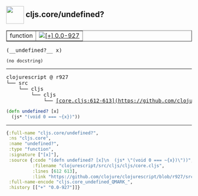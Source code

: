 ## <img width="48px" valign="middle" src="http://i.imgur.com/Hi20huC.png"> cljs.core/undefined?

 <table border="1">
<tr>
<td>function</td>
<td><a href="https://github.com/cljsinfo/api-refs/tree/0.0-927"><img valign="middle" alt="[+] 0.0-927" src="https://img.shields.io/badge/+-0.0--927-lightgrey.svg"></a> </td>
</tr>
</table>

 <samp>
(__undefined?__ x)<br>
</samp>

```
(no docstring)
```

---

 <pre>
clojurescript @ r927
└── src
    └── cljs
        └── cljs
            └── <ins>[core.cljs:612-613](https://github.com/clojure/clojurescript/blob/r927/src/cljs/cljs/core.cljs#L612-L613)</ins>
</pre>

```clj
(defn undefined? [x]
  (js* "(void 0 === ~{x})"))
```


---

```clj
{:full-name "cljs.core/undefined?",
 :ns "cljs.core",
 :name "undefined?",
 :type "function",
 :signature ["[x]"],
 :source {:code "(defn undefined? [x]\n  (js* \"(void 0 === ~{x})\"))",
          :filename "clojurescript/src/cljs/cljs/core.cljs",
          :lines [612 613],
          :link "https://github.com/clojure/clojurescript/blob/r927/src/cljs/cljs/core.cljs#L612-L613"},
 :full-name-encode "cljs.core_undefined_QMARK_",
 :history [["+" "0.0-927"]]}

```
